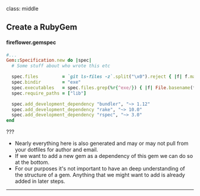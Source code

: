 class: middle
## Create a RubyGem

#### fireflower.gemspec

```ruby
#...
Gem::Specification.new do |spec|
  # Some stuff about who wrote this etc

  spec.files         = `git ls-files -z`.split("\x0").reject { |f| f.match(%r{^(test|spec|features)/}) }
  spec.bindir        = "exe"
  spec.executables   = spec.files.grep(%r{^exe/}) { |f| File.basename(f) }
  spec.require_paths = ["lib"]

  spec.add_development_dependency "bundler", "~> 1.12"
  spec.add_development_dependency "rake", "~> 10.0"
  spec.add_development_dependency "rspec", "~> 3.0"
end
```


???

- Nearly everything here is also generated and may or may not pull from your
  dotfiles for author and email.
- If we want to add a new gem as a dependency of this gem we can do so at
  the
  bottom.
- For our purposes it's not important to have an deep understanding of the
  structure of a gem. Anything that we might want to add is already added in
  later steps.
---
